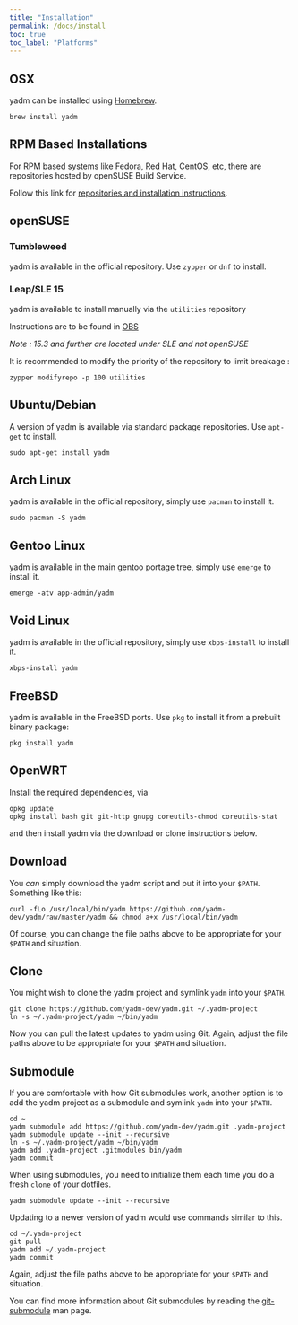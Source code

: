 ```yaml
---
title: "Installation"
permalink: /docs/install
toc: true
toc_label: "Platforms"
---
```


## OSX

yadm can be installed using [Homebrew][homebrew].

```
brew install yadm
```

## RPM Based Installations

For RPM based systems like Fedora, Red Hat, CentOS, etc, there are repositories hosted by openSUSE Build Service.

Follow this link for [repositories and installation instructions][OBS].

## openSUSE

### Tumbleweed

yadm is available in the official repository.
Use `zypper` or `dnf` to install.

### Leap/SLE 15

yadm is available to install manually via the `utilities` repository

Instructions are to be found in [OBS](https://software.opensuse.org//download.html?project=utilities&package=yadm)

*Note : 15.3 and further are located under SLE and not openSUSE*

It is recommended to modify the priority of the repository to limit breakage :

```
zypper modifyrepo -p 100 utilities
```

## Ubuntu/Debian

A version of yadm is available via standard package repositories. Use `apt-get` to install.

```
sudo apt-get install yadm
```

## Arch Linux

yadm is available in the official repository, simply use `pacman` to install it.

```
sudo pacman -S yadm
```

## Gentoo Linux

yadm is available in the main gentoo portage tree, simply use `emerge` to install it.

```
emerge -atv app-admin/yadm
```

## Void Linux

yadm is available in the official repository, simply use `xbps-install` to install it.

```
xbps-install yadm
```

## FreeBSD

yadm is available in the FreeBSD ports. Use `pkg` to install it from a prebuilt binary package:

```
pkg install yadm
```

## OpenWRT

Install the required dependencies, via

```
opkg update
opkg install bash git git-http gnupg coreutils-chmod coreutils-stat
```

and then install yadm via the download or clone instructions below.

## Download

You *can* simply download the yadm script and put it into your `$PATH`. Something like this:

```
curl -fLo /usr/local/bin/yadm https://github.com/yadm-dev/yadm/raw/master/yadm && chmod a+x /usr/local/bin/yadm
```

Of course, you can change the file paths above to be appropriate for your `$PATH` and situation.

## Clone

You might wish to clone the yadm project and symlink `yadm` into your
`$PATH`.

```
git clone https://github.com/yadm-dev/yadm.git ~/.yadm-project
ln -s ~/.yadm-project/yadm ~/bin/yadm
```

Now you can pull the latest updates to yadm using Git. Again, adjust the
file paths above to be appropriate for your `$PATH` and situation.

## Submodule

If you are comfortable with how Git submodules  work, another option is to add
the yadm project as a submodule and symlink `yadm` into your `$PATH`.

```
cd ~
yadm submodule add https://github.com/yadm-dev/yadm.git .yadm-project
yadm submodule update --init --recursive
ln -s ~/.yadm-project/yadm ~/bin/yadm
yadm add .yadm-project .gitmodules bin/yadm
yadm commit
```
When using submodules, you need to initialize them each time you do a fresh
`clone` of your dotfiles.

```
yadm submodule update --init --recursive
```

Updating to a newer version of yadm would use commands similar to this.

```
cd ~/.yadm-project
git pull
yadm add ~/.yadm-project
yadm commit
```

Again, adjust the file paths above to be appropriate for your `$PATH` and
situation.

You can find more information about Git submodules by reading the
[git-submodule][git-submodule] man page.

[OBS]: https://software.opensuse.org//download.html?project=home%3ATheLocehiliosan%3Ayadm&package=yadm
[git-submodule]: https://git-scm.com/docs/git-submodule
[homebrew]: https://github.com/Homebrew/homebrew
